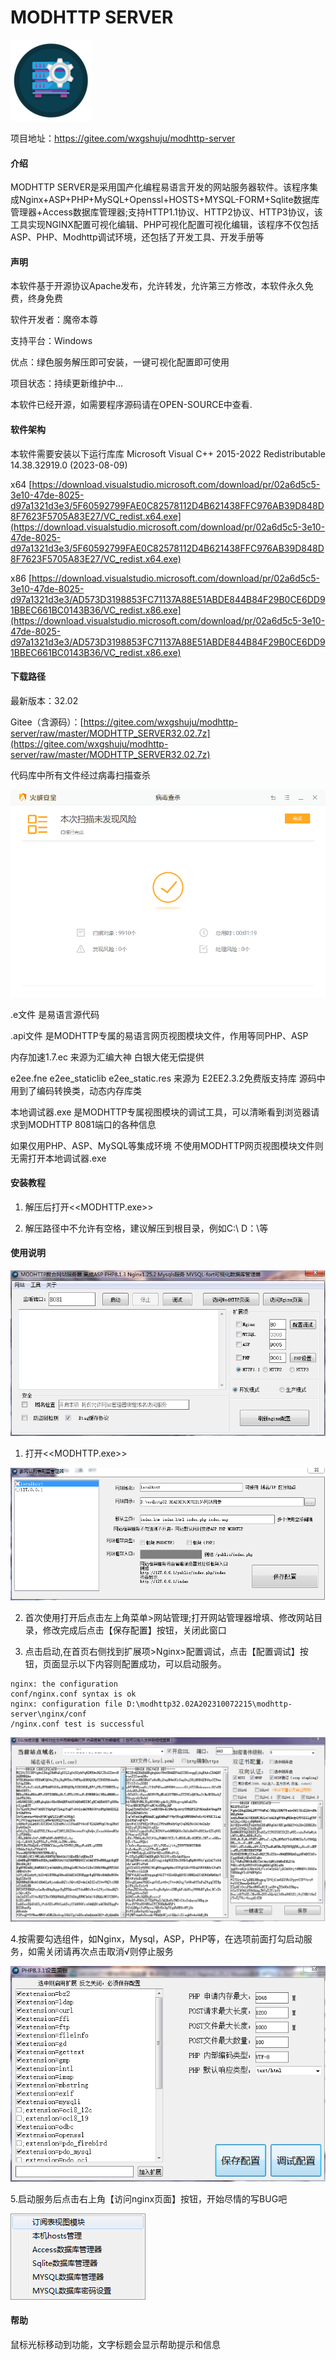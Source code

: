 # MODHTTP SERVER

![输入图片说明](fw.png)

项目地址：https://gitee.com/wxgshuju/modhttp-server

#### 介绍
MODHTTP SERVER是采用国产化编程易语言开发的网站服务器软件。该程序集成Nginx+ASP+PHP+MySQL+Openssl+HOSTS+MYSQL-FORM+Sqlite数据库管理器+Access数据库管理器;支持HTTP1.1协议、HTTP2协议、HTTP3协议，该工具实现NGINX配置可视化编辑、PHP可视化配置可视化编辑，该程序不仅包括ASP、PHP、Modhttp调试环境，还包括了开发工具、开发手册等

#### 声明

本软件基于开源协议Apache发布，允许转发，允许第三方修改，本软件永久免费，终身免费

软件开发者：魔帝本尊

支持平台：Windows

优点：绿色服务解压即可安装，一键可视化配置即可使用

项目状态：持续更新维护中...

本软件已经开源，如需要程序源码请在OPEN-SOURCE中查看.

#### 软件架构

本软件需要安装以下运行库库
Microsoft Visual C++ 2015-2022 Redistributable 14.38.32919.0 (2023-08-09)

x64 [https://download.visualstudio.microsoft.com/download/pr/02a6d5c5-3e10-47de-8025-d97a1321d3e3/5F60592799FAE0C82578112D4B621438FFC976AB39D848D8F7623F5705A83E27/VC_redist.x64.exe](https://download.visualstudio.microsoft.com/download/pr/02a6d5c5-3e10-47de-8025-d97a1321d3e3/5F60592799FAE0C82578112D4B621438FFC976AB39D848D8F7623F5705A83E27/VC_redist.x64.exe)

x86 [https://download.visualstudio.microsoft.com/download/pr/02a6d5c5-3e10-47de-8025-d97a1321d3e3/AD573D3198853FC71137A88E51ABDE844B84F29B0CE6DD91BBEC661BC0143B36/VC_redist.x86.exe](https://download.visualstudio.microsoft.com/download/pr/02a6d5c5-3e10-47de-8025-d97a1321d3e3/AD573D3198853FC71137A88E51ABDE844B84F29B0CE6DD91BBEC661BC0143B36/VC_redist.x86.exe)

#### 下载路径

最新版本：32.02

Gitee（含源码）：[https://gitee.com/wxgshuju/modhttp-server/raw/master/MODHTTP_SERVER32.02.7z](https://gitee.com/wxgshuju/modhttp-server/raw/master/MODHTTP_SERVER32.02.7z)

代码库中所有文件经过病毒扫描查杀

![输入图片说明](t0.png)


.e文件    是易语言源代码

.api文件  是MODHTTP专属的易语言网页视图模块文件，作用等同PHP、ASP

内存加速1.7.ec  来源为汇编大神 白银大佬无偿提供

e2ee.fne e2ee_staticlib e2ee_static.res 来源为 E2EE2.3.2免费版支持库
源码中用到了编码转换类，动态内存库类


本地调试器.exe   是MODHTTP专属视图模块的调试工具，可以清晰看到浏览器请求到MODHTTP 8081端口的各种信息

如果仅用PHP、ASP、MySQL等集成环境 不使用MODHTTP网页视图模块文件则无需打开本地调试器.exe


#### 安装教程

1.  解压后打开<<MODHTTP.exe>>

2.  解压路径中不允许有空格，建议解压到根目录，例如C:\ D：\等

#### 使用说明

![输入图片说明](t1.png)

1.  打开<<MODHTTP.exe>>

![输入图片说明](t2.png)

2.  首次使用打开后点击左上角菜单>网站管理;打开网站管理器增填、修改网站目录，修改完成后点击【保存配置】按钮，关闭此窗口

3.  点击启动,在首页右侧找到扩展项>Nginx>配置调试，点击【配置调试】按钮，页面显示以下内容则配置成功，可以启动服务。

```
nginx: the configuration 
conf/nginx.conf syntax is ok
nginx: configuration file D:\modhttp32.02A202310072215\modhttp-server\nginx/conf
/nginx.conf test is successful
```
![输入图片说明](t3.png)

4.按需要勾选组件，如Nginx，Mysql，ASP，PHP等，在选项前面打勾启动服务，如需关闭请再次点击取消√则停止服务

![输入图片说明](t4.png)

5.启动服务后点击右上角【访问nginx页面】按钮，开始尽情的写BUG吧

![输入图片说明](t5.png)


#### 帮助

鼠标光标移动到功能，文字标题会显示帮助提示和信息
